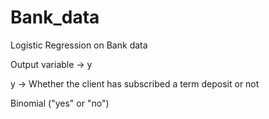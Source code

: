 # Bank_data
Logistic Regression on Bank data

Output variable -> y

y -> Whether the client has subscribed a term deposit or not 

Binomial ("yes" or "no")
